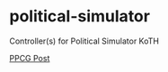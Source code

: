 # political-simulator
Controller(s) for Political Simulator KoTH

[PPCG Post](https://codegolf.stackexchange.com/questions/214251/koth-political-simulator/214413#214413)
